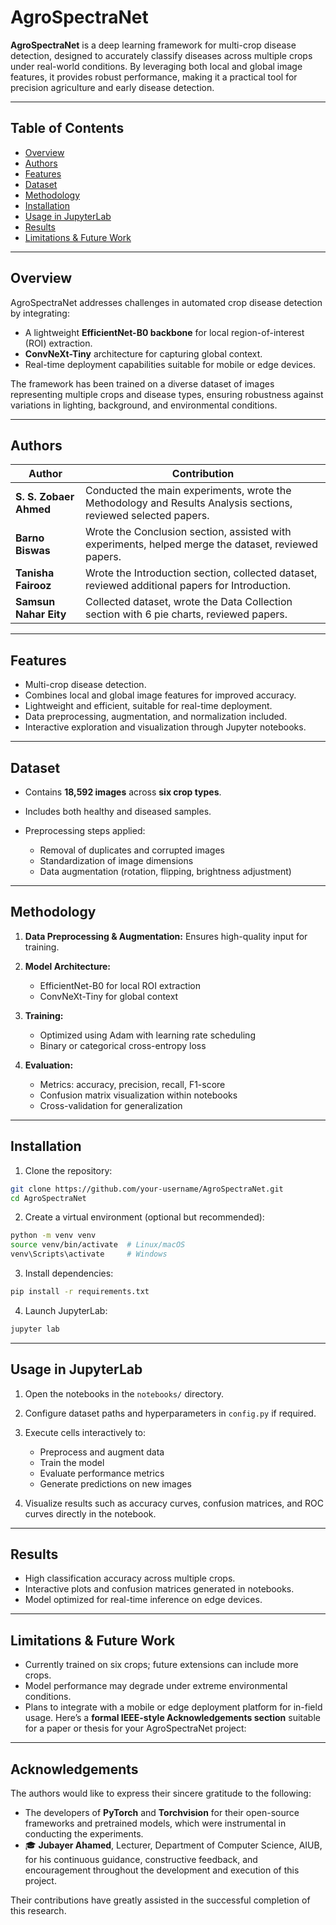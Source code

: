 # AgroSpectraNet

**AgroSpectraNet** is a deep learning framework for multi-crop disease detection, designed to accurately classify diseases across multiple crops under real-world conditions. By leveraging both local and global image features, it provides robust performance, making it a practical tool for precision agriculture and early disease detection.

---

## Table of Contents

* [Overview](#overview)
* [Authors](#authors)
* [Features](#features)
* [Dataset](#dataset)
* [Methodology](#methodology)
* [Installation](#installation)
* [Usage in JupyterLab](#usage-in-jupyterlab)
* [Results](#results)
* [Limitations & Future Work](#limitations--future-work)

---

## Overview

AgroSpectraNet addresses challenges in automated crop disease detection by integrating:

* A lightweight **EfficientNet-B0 backbone** for local region-of-interest (ROI) extraction.
* **ConvNeXt-Tiny** architecture for capturing global context.
* Real-time deployment capabilities suitable for mobile or edge devices.

The framework has been trained on a diverse dataset of images representing multiple crops and disease types, ensuring robustness against variations in lighting, background, and environmental conditions.

---
## Authors

| Author                 | Contribution                                                                                                   |
| ---------------------- | -------------------------------------------------------------------------------------------------------------- |
| **S. S. Zobaer Ahmed** | Conducted the main experiments, wrote the Methodology and Results Analysis sections, reviewed selected papers. |
| **Barno Biswas**       | Wrote the Conclusion section, assisted with experiments, helped merge the dataset, reviewed papers.            |
| **Tanisha Fairooz**    | Wrote the Introduction section, collected dataset, reviewed additional papers for Introduction.                |
| **Samsun Nahar Eity**  | Collected dataset, wrote the Data Collection section with 6 pie charts, reviewed papers.                       |

---
## Features

* Multi-crop disease detection.
* Combines local and global image features for improved accuracy.
* Lightweight and efficient, suitable for real-time deployment.
* Data preprocessing, augmentation, and normalization included.
* Interactive exploration and visualization through Jupyter notebooks.

---

## Dataset

* Contains **18,592 images** across **six crop types**.
* Includes both healthy and diseased samples.
* Preprocessing steps applied:

  * Removal of duplicates and corrupted images
  * Standardization of image dimensions
  * Data augmentation (rotation, flipping, brightness adjustment)

---

## Methodology

1. **Data Preprocessing & Augmentation:** Ensures high-quality input for training.
2. **Model Architecture:**

   * EfficientNet-B0 for local ROI extraction
   * ConvNeXt-Tiny for global context
3. **Training:**

   * Optimized using Adam with learning rate scheduling
   * Binary or categorical cross-entropy loss
4. **Evaluation:**

   * Metrics: accuracy, precision, recall, F1-score
   * Confusion matrix visualization within notebooks
   * Cross-validation for generalization

---

## Installation

1. Clone the repository:

```bash
git clone https://github.com/your-username/AgroSpectraNet.git
cd AgroSpectraNet
```

2. Create a virtual environment (optional but recommended):

```bash
python -m venv venv
source venv/bin/activate  # Linux/macOS
venv\Scripts\activate     # Windows
```

3. Install dependencies:

```bash
pip install -r requirements.txt
```

4. Launch JupyterLab:

```bash
jupyter lab
```

---

## Usage in JupyterLab

1. Open the notebooks in the `notebooks/` directory.
2. Configure dataset paths and hyperparameters in `config.py` if required.
3. Execute cells interactively to:

   * Preprocess and augment data
   * Train the model
   * Evaluate performance metrics
   * Generate predictions on new images
4. Visualize results such as accuracy curves, confusion matrices, and ROC curves directly in the notebook.

---

## Results

* High classification accuracy across multiple crops.
* Interactive plots and confusion matrices generated in notebooks.
* Model optimized for real-time inference on edge devices.

---

## Limitations & Future Work

* Currently trained on six crops; future extensions can include more crops.
* Model performance may degrade under extreme environmental conditions.
* Plans to integrate with a mobile or edge deployment platform for in-field usage.
Here’s a **formal IEEE-style Acknowledgements section** suitable for a paper or thesis for your AgroSpectraNet project:

---

## Acknowledgements

The authors would like to express their sincere gratitude to the following:

* The developers of **PyTorch** and **Torchvision** for their open-source frameworks and pretrained models, which were instrumental in conducting the experiments.
* 🎓 **Jubayer Ahamed**, Lecturer, Department of Computer Science, AIUB, for his continuous guidance, constructive feedback, and encouragement throughout the development and execution of this project.

Their contributions have greatly assisted in the successful completion of this research.

